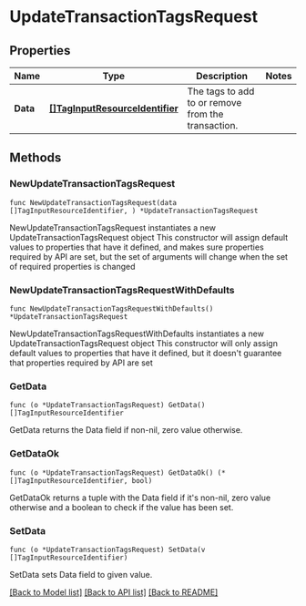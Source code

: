 # UpdateTransactionTagsRequest

## Properties

Name | Type | Description | Notes
------------ | ------------- | ------------- | -------------
**Data** | [**[]TagInputResourceIdentifier**](TagInputResourceIdentifier.md) | The tags to add to or remove from the transaction.  | 

## Methods

### NewUpdateTransactionTagsRequest

`func NewUpdateTransactionTagsRequest(data []TagInputResourceIdentifier, ) *UpdateTransactionTagsRequest`

NewUpdateTransactionTagsRequest instantiates a new UpdateTransactionTagsRequest object
This constructor will assign default values to properties that have it defined,
and makes sure properties required by API are set, but the set of arguments
will change when the set of required properties is changed

### NewUpdateTransactionTagsRequestWithDefaults

`func NewUpdateTransactionTagsRequestWithDefaults() *UpdateTransactionTagsRequest`

NewUpdateTransactionTagsRequestWithDefaults instantiates a new UpdateTransactionTagsRequest object
This constructor will only assign default values to properties that have it defined,
but it doesn't guarantee that properties required by API are set

### GetData

`func (o *UpdateTransactionTagsRequest) GetData() []TagInputResourceIdentifier`

GetData returns the Data field if non-nil, zero value otherwise.

### GetDataOk

`func (o *UpdateTransactionTagsRequest) GetDataOk() (*[]TagInputResourceIdentifier, bool)`

GetDataOk returns a tuple with the Data field if it's non-nil, zero value otherwise
and a boolean to check if the value has been set.

### SetData

`func (o *UpdateTransactionTagsRequest) SetData(v []TagInputResourceIdentifier)`

SetData sets Data field to given value.



[[Back to Model list]](../README.md#documentation-for-models) [[Back to API list]](../README.md#documentation-for-api-endpoints) [[Back to README]](../README.md)


